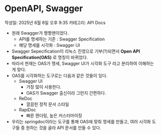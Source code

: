 # OpenAPI, Swagger

작성일: 2025년 6월 6일 오후 9:35
카테고리: API Docs

- 원래 Swagger가 짱짱맨이었다.
    - API를 명세하는 기준 : Swagger Specification
    - 해당 명세를 시각화 : Swagger UI
- Swagger Sepecification이 리눅스 진영으로 기부(?)되면서 **Open API Specification(OAS)** 로 명칭이 바뀌었다.
- 따라서 현재는 OAS가 명세, Swagger UI가 시각화 도구 라고 분리하여 이해하는게 맞다.
- OAS를 시각화하는 도구로는 다음과 같은 것들이 있다.
    - Swagger UI
        - 가장 많이 사용한다.
        - OAS가 Swagger 출신이라 그런지 간편하다.
    - ReDoc
        - 깔끔한 정적 문서 스타일
    - RapiDoc
        - 빠른 렌더링, 높은 커스터마이징
- 우리는 springdoc이라는 도구를 통해 OAS에 맞춰 명세를 만들고, 여러 시각화 도구들 중 원하는 것을 골라 API 문서를 만들 수 있다.